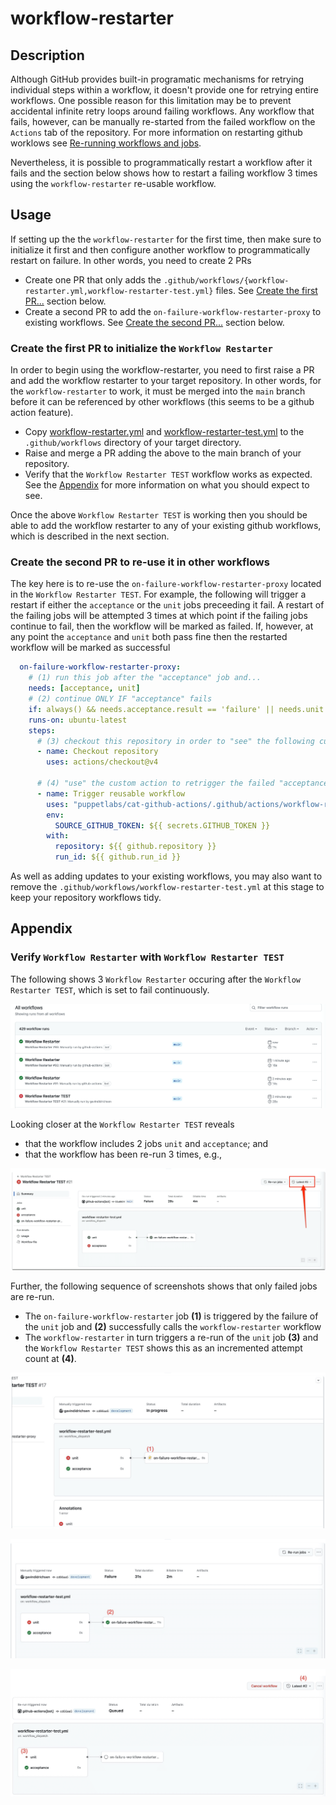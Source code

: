 # workflow-restarter

## Description

Although GitHub provides built-in programatic mechanisms for retrying individual steps within a workflow, it doesn't provide one for retrying entire workflows.  One possible reason for this limitation may be to prevent accidental infinite retry loops around failing workflows.  Any workflow that fails, however, can be manually re-started from the failed workflow on the `Actions` tab of the repository.  For more information on restarting github worklows see [Re-running workflows and jobs](https://docs.github.com/en/actions/managing-workflow-runs/re-running-workflows-and-jobs).

Nevertheless, it is possible to programmatically restart a workflow after it fails and the section below shows how to restart a failing workflow 3 times using the `workflow-restarter` re-usable workflow.

## Usage

If setting up the the `workflow-restarter` for the first time, then make sure to initialize it first and then configure another workflow to programmatically restart on failure.  In other words, you need to create 2 PRs

* Create one PR that only adds the `.github/workflows/{workflow-restarter.yml,workflow-restarter-test.yml}` files.  See [Create the first PR...](#create-the-first-pr-to-initialize-the-workflow-restarter) section below.
* Create a second PR to add the `on-failure-workflow-restarter-proxy` to existing workflows.  See [Create the second PR...](#create-the-second-pr-to-re-use-it-in-other-workflows) section below.

### Create the first PR to initialize the `Workflow Restarter`

In order to begin using the workflow-restarter, you need to first raise a PR and add the workflow restarter to your target repository.  In other words, for the `workflow-restarter` to work, it must be merged into the `main` branch before it can be referenced by other workflows (this seems to be a github action feature).

* Copy [workflow-restarter.yml](./workflow-restarter/workflow-restarter.yml) and [workflow-restarter-test.yml](./workflow-restarter/workflow-restarter-test.yml) to the `.github/workflows` directory of your target directory.
* Raise and merge a PR adding the above to the main branch of your repository.
* Verify that the `Workflow Restarter TEST` workflow works as expected.  See the [Appendix](#verify-workflow-restarter-with-workflow-restarter-test) for more information on what you should expect to see.

Once the above `Workflow Restarter TEST` is working then you should be able to add the workflow restarter to any of your existing github workflows, which is described in the next section.

### Create the second PR to re-use it in other workflows

The key here is to re-use the `on-failure-workflow-restarter-proxy` located in the `Workflow Restarter TEST`.  For example, the following will trigger a restart if either the `acceptance` or the `unit` jobs preceeding it fail.  A restart of the failing jobs will be attempted 3 times at which point if the failing jobs continue to fail, then the workflow will be marked as failed.  If, however, at any point the `acceptance` and `unit` both pass fine then the restarted workflow will be marked as successful

```yaml
  on-failure-workflow-restarter-proxy:
    # (1) run this job after the "acceptance" job and...
    needs: [acceptance, unit]
    # (2) continue ONLY IF "acceptance" fails
    if: always() && needs.acceptance.result == 'failure' || needs.unit.result == 'failure'
    runs-on: ubuntu-latest
    steps:
      # (3) checkout this repository in order to "see" the following custom action
      - name: Checkout repository
        uses: actions/checkout@v4

      # (4) "use" the custom action to retrigger the failed "acceptance job" above
      - name: Trigger reusable workflow
        uses: "puppetlabs/cat-github-actions/.github/actions/workflow-restarter-proxy@main"
        env:
          SOURCE_GITHUB_TOKEN: ${{ secrets.GITHUB_TOKEN }}
        with:
          repository: ${{ github.repository }}
          run_id: ${{ github.run_id }}
```

As well as adding updates to your existing workflows, you may also want to remove the `.github/workflows/workflow-restarter-test.yml` at this stage to keep your repository workflows tidy.

## Appendix

### Verify `Workflow Restarter` with `Workflow Restarter TEST`

The following shows 3 `Workflow Restarter` occuring after the `Workflow Restarter TEST`, which is set to fail continuously.

![alt text](./workflow-restarter/image.png)

Looking closer at the `Workflow Restarter TEST` reveals

* that the workflow includes 2 jobs `unit` and `acceptance`; and
* that the workflow has been re-run 3 times, e.g.,

![alt text](./workflow-restarter/image-1.png)

Further, the following sequence of screenshots shows that only failed jobs are re-run.

* The `on-failure-workflow-restarter` job **(1)** is triggered by the failure of the `unit` job and **(2)** successfully calls the `workflow-restarter` workflow
* The `workflow-restarter` in turn triggers a re-run of the `unit` job **(3)** and the `Workflow Restarter TEST` shows this as an incremented attempt count at **(4)**.

![alt text](./workflow-restarter/image-2.png)

![alt text](./workflow-restarter/image-3.png)

![alt text](./workflow-restarter/image-4.png)
